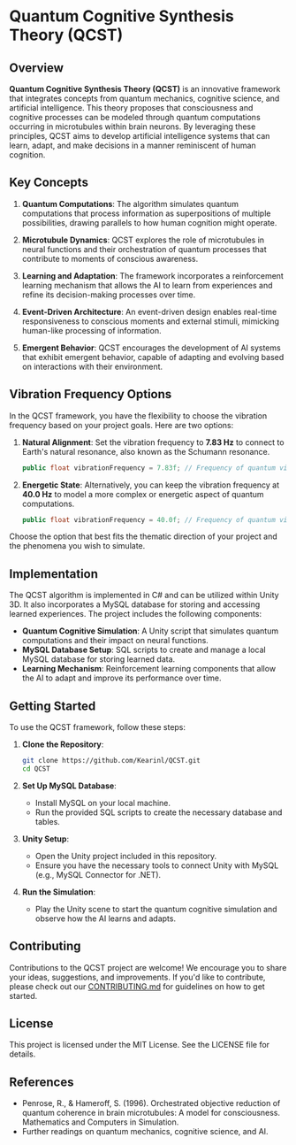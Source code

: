 # Quantum Cognitive Synthesis Theory (QCST)

## Overview

**Quantum Cognitive Synthesis Theory (QCST)** is an innovative framework that integrates concepts from quantum mechanics, cognitive science, and artificial intelligence. This theory proposes that consciousness and cognitive processes can be modeled through quantum computations occurring in microtubules within brain neurons. By leveraging these principles, QCST aims to develop artificial intelligence systems that can learn, adapt, and make decisions in a manner reminiscent of human cognition.

## Key Concepts

1. **Quantum Computations**: The algorithm simulates quantum computations that process information as superpositions of multiple possibilities, drawing parallels to how human cognition might operate.

2. **Microtubule Dynamics**: QCST explores the role of microtubules in neural functions and their orchestration of quantum processes that contribute to moments of conscious awareness.

3. **Learning and Adaptation**: The framework incorporates a reinforcement learning mechanism that allows the AI to learn from experiences and refine its decision-making processes over time.

4. **Event-Driven Architecture**: An event-driven design enables real-time responsiveness to conscious moments and external stimuli, mimicking human-like processing of information.

5. **Emergent Behavior**: QCST encourages the development of AI systems that exhibit emergent behavior, capable of adapting and evolving based on interactions with their environment.

## Vibration Frequency Options

In the QCST framework, you have the flexibility to choose the vibration frequency based on your project goals. Here are two options:

1. **Natural Alignment**: Set the vibration frequency to **7.83 Hz** to connect to Earth's natural resonance, also known as the Schumann resonance.
   ```csharp
   public float vibrationFrequency = 7.83f; // Frequency of quantum vibrations in Hz
   ```

2. **Energetic State**: Alternatively, you can keep the vibration frequency at **40.0 Hz** to model a more complex or energetic aspect of quantum computations.
   ```csharp
   public float vibrationFrequency = 40.0f; // Frequency of quantum vibrations in Hz
   ```

Choose the option that best fits the thematic direction of your project and the phenomena you wish to simulate.

## Implementation

The QCST algorithm is implemented in C# and can be utilized within Unity 3D. It also incorporates a MySQL database for storing and accessing learned experiences. The project includes the following components:

- **Quantum Cognitive Simulation**: A Unity script that simulates quantum computations and their impact on neural functions.
- **MySQL Database Setup**: SQL scripts to create and manage a local MySQL database for storing learned data.
- **Learning Mechanism**: Reinforcement learning components that allow the AI to adapt and improve its performance over time.

## Getting Started

To use the QCST framework, follow these steps:

1. **Clone the Repository**:
   ```bash
   git clone https://github.com/Kearinl/QCST.git
   cd QCST
   ```

2. **Set Up MySQL Database**:
   - Install MySQL on your local machine.
   - Run the provided SQL scripts to create the necessary database and tables.

3. **Unity Setup**:
   - Open the Unity project included in this repository.
   - Ensure you have the necessary tools to connect Unity with MySQL (e.g., MySQL Connector for .NET).

4. **Run the Simulation**:
   - Play the Unity scene to start the quantum cognitive simulation and observe how the AI learns and adapts.

## Contributing

Contributions to the QCST project are welcome! We encourage you to share your ideas, suggestions, and improvements. If you'd like to contribute, please check out our [CONTRIBUTING.md](CONTRIBUTING.md) for guidelines on how to get started.

## License

This project is licensed under the MIT License. See the LICENSE file for details.

## References

- Penrose, R., & Hameroff, S. (1996). Orchestrated objective reduction of quantum coherence in brain microtubules: A model for consciousness. Mathematics and Computers in Simulation.
- Further readings on quantum mechanics, cognitive science, and AI.
